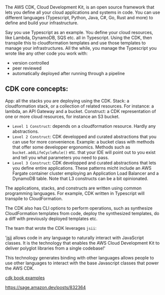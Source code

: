 The AWS CDK, Cloud Development Kit, is an open source framework that lets you define all your cloud applications and systems in code. You can use different languages (Typescript, Python, Java, C#, Go, Rust and more) to define and build your infrastructure.

Say you use Typescript as an example. You define your cloud resources, like Lambda, DynamoDB, SQS etc. all in Typescript. Using the CDK, then transpile this to cloudformation templates and use those templates to manage your infrastructures. All the while, you manage the Typescript you wrote like any other code you work with:
- version controlled
- peer reviewed
- automatically deployed after running through a pipeline


## CDK core concepts:

App: all the stacks you are deploying using the CDK.
Stack: a cloudformation stack, or a collection of related resources. For instance: a lambda, an API Gateway and a bucket.
Construct: a CDK representation of one or more cloud resources, for instance an S3 bucket.
- `Level 1 Construct`: depends on a cloudformation resource. Hardly any abstractions.
- `Level 2 Construct`: CDK developped and curated abstractions that you can use for more convenience.
  Example: a bucket class with methods that offer some developper ergonomics. Methods such as `bucket.addLifeCycleRule()` etc. that your IDE will point out to you exist and tell you what parameters you need to pass.
- `Level 3 Construct`: CDK developped and curated abstractions that lets you define entire applications. These patterns micht include an AWS Fargate container cluster employing an Application Load Balancer and a DynamoDB table. Note that L3 constructs can be a bit opinionated.

The applications, stacks, and constructs are written using common programming languages. For example, CDK written in Typescript will transpile to CloudFormation. 

The CDK also has CLI options to perform operations, such as synthesize CloudFormation templates from code, deploy the synthesized templates, do a diff with previously deployed templates etc.

The team that wrote the CDK leverages `jsii`:

'[jsii](https://github.com/aws/jsii) allows code in any language to naturally interact with JavaScript classes. It is the technology that enables the AWS Cloud Development Kit to deliver polyglot libraries from a single codebase!'

This technology generates binding with other languages allows people to use other languages to interact with the base Javascript classes that power the AWS CDK.




[cdk book examples](https://github.com/cdkbook/examples)


https://sage.amazon.dev/posts/832364
